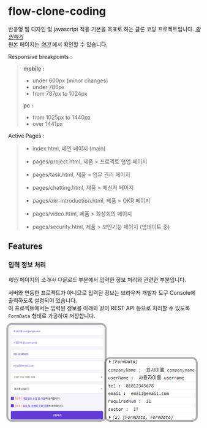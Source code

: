 # flow-clone-coding
반응형 웹 디자인 및 javascript 적용 기본을 목표로 하는 클론 코딩 프로젝트입니다. [*확인하기*](https://juunie-roh.github.io/flow-clone-coding/, "flow clone coding")   
원본 페이지는 [*여기*](https://flow.team/kr/index, "flow KR") 에서 확인할 수 있습니다.   

Responsive breakpoints :
> **mobile :**   
> * under 600px (minor changes)
> * under 786px
> * from 787px to 1024px
>    
> **pc :**
> * from 1025px to 1440px
> * over 1441px

Active Pages :
> * index.html, 메인 페이지 (main)
>
> * pages/project.html, 제품 > 프로젝트 협업 페이지
> * pages/task.html, 제품 > 업무 관리 페이지
> * pages/chatting.html, 제품 > 메신저 페이지
> * pages/okr-introduction.html, 제품 > OKR 페이지
> * pages/video.html, 제품 > 화상회의 페이지
> * pages/security.html, 제품 > 보안기능 페이지 (업데이트 중)

## Features

### 입력 정보 처리

*메인* 페이지의 *소개서 다운로드* 부분에서 입력한 정보 처리와 관련한 부분입니다.   

서버와 연동한 프로젝트가 아니므로 입력된 정보는 브라우저 개발자 도구 Console에 출력하도록 설정되어 있습니다.   
이 프로젝트에서는 입력된 정보를 아래와 같이 REST API 등으로 처리할 수 있도록 `FormData` 형태로 가공하여 저장합니다.

<img src="./images/readme/formdata.png" alt="" width="50%" height=""
     style="border-radius: 10px;
            box-shadow: 0 0 0 5px rgba(0, 0, 0, 0.3);"/>
<img src="./images/readme/formdata_console.png" alt="" width="" height=""
     style="border-radius: 10px;
            box-shadow: 0 0 0 5px rgba(0, 0, 0, 0.3);"/>
